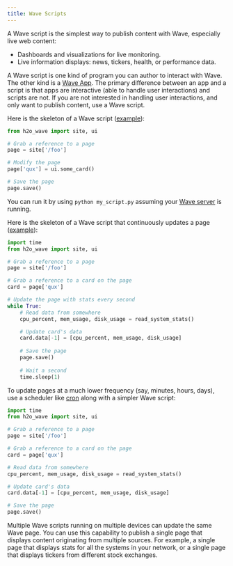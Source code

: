 ```yaml
---
title: Wave Scripts
---
```


A Wave script is the simplest way to publish content with Wave, especially live web content:

- Dashboards and visualizations for live monitoring.
- Live information displays: news, tickers, health, or performance data.

A Wave script is one kind of program you can author to interact with Wave. The other kind is a [Wave App](apps.md). The primary difference between an app and a script is that apps are interactive (able to handle user interactions) and scripts are not. If you are not interested in handling user interactions, and only want to publish content, use a Wave script.

Here is the skeleton of a Wave script ([example](tutorial-hello.md)):

```py
from h2o_wave import site, ui

# Grab a reference to a page
page = site['/foo']

# Modify the page
page['qux'] = ui.some_card()

# Save the page
page.save()
```

You can run it by using `python my_script.py` assuming your [Wave server](/docs/installation-8-20#step-4-run) is running.

Here is the skeleton of a Wave script that continuously updates a page ([example](tutorial-monitor.md)):

```py
import time
from h2o_wave import site, ui

# Grab a reference to a page
page = site['/foo']

# Grab a reference to a card on the page
card = page['qux']

# Update the page with stats every second
while True:
    # Read data from somewhere
    cpu_percent, mem_usage, disk_usage = read_system_stats()

    # Update card's data
    card.data[-1] = [cpu_percent, mem_usage, disk_usage]
    
    # Save the page
    page.save()
    
    # Wait a second
    time.sleep(1)
```

To update pages at a much lower frequency (say, minutes, hours, days), use a scheduler like [cron](https://en.wikipedia.org/wiki/Cron) along with a simpler Wave script:

```py {10-17}
import time
from h2o_wave import site, ui

# Grab a reference to a page
page = site['/foo']

# Grab a reference to a card on the page
card = page['qux']

# Read data from somewhere
cpu_percent, mem_usage, disk_usage = read_system_stats()

# Update card's data
card.data[-1] = [cpu_percent, mem_usage, disk_usage]

# Save the page
page.save()
```

Multiple Wave scripts running on multiple devices can update the same Wave page. You can use this capability to publish a single page that displays content originating from multiple sources. For example, a single page that displays stats for all the systems in your network, or a single page that displays tickers from different stock exchanges.
